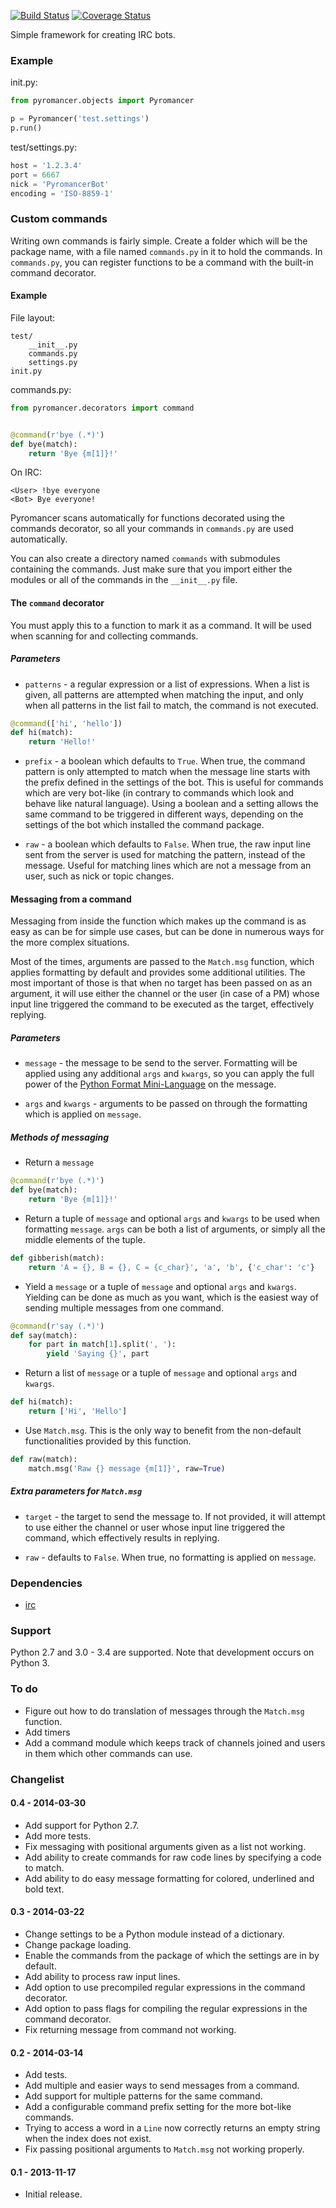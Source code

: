 [![Build Status](https://travis-ci.org/Gwildor/Pyromancer.svg)](https://travis-ci.org/Gwildor/Pyromancer) [![Coverage Status](https://coveralls.io/repos/Gwildor/Pyromancer/badge.png)](https://coveralls.io/r/Gwildor/Pyromancer)

Simple framework for creating IRC bots.

### Example

init.py:

```python
from pyromancer.objects import Pyromancer

p = Pyromancer('test.settings')
p.run()
```

test/settings.py:

```python
host = '1.2.3.4'
port = 6667
nick = 'PyromancerBot'
encoding = 'ISO-8859-1'
```

### Custom commands
Writing own commands is fairly simple. Create a folder which will be the package name, with a file named `commands.py` in it to hold the commands. In `commands.py`, you can register functions to be a command with the built-in command decorator.

#### Example

File layout:

```
test/
    __init__.py
    commands.py
    settings.py
init.py
```

commands.py:

```python
from pyromancer.decorators import command


@command(r'bye (.*)')
def bye(match):
    return 'Bye {m[1]}!'
```

On IRC:

```
<User> !bye everyone
<Bot> Bye everyone!
```

Pyromancer scans automatically for functions decorated using the commands decorator, so all your commands in `commands.py` are used automatically.

You can also create a directory named `commands` with submodules containing the commands. Just make sure that you import either the modules or all of the commands in the `__init__.py` file.

#### The `command` decorator

You must apply this to a function to mark it as a command. It will be used when scanning for and collecting commands.

##### Parameters

* `patterns` - a regular expression or a list of expressions. When a list is given, all patterns are attempted when matching the input, and only when all patterns in the list fail to match, the command is not executed.
```python
@command(['hi', 'hello'])
def hi(match):
    return 'Hello!'
```

* `prefix` - a boolean which defaults to `True`. When true, the command pattern is only attempted to match when the message line starts with the prefix defined in the settings of the bot. This is useful for commands which are very bot-like (in contrary to commands which look and behave like natural language). Using a boolean and a setting allows the same command to be triggered in different ways, depending on the settings of the bot which installed the command package.

* `raw` - a boolean which defaults to `False`. When true, the raw input line sent from the server is used for matching the pattern, instead of the message. Useful for matching lines which are not a message from an user, such as nick or topic changes.

#### Messaging from a command

Messaging from inside the function which makes up the command is as easy as can be for simple use cases, but can be done in numerous ways for the more complex situations.

Most of the times, arguments are passed to the `Match.msg` function, which applies formatting by default and provides some additional utilities. The most important of those is that when no target has been passed on as an argument, it will use either the channel or the user (in case of a PM) whose input line triggered the command to be executed as the target, effectively replying.

##### Parameters

* `message` - the message to be send to the server. Formatting will be applied using any additional `args` and `kwargs`, so you can apply the full power of the [Python Format Mini-Language](http://docs.python.org/3.3/library/string.html#format-string-syntax) on the message.

* `args` and `kwargs` - arguments to be passed on through the formatting which is applied on `message`.

##### Methods of messaging

* Return a `message`
```python
@command(r'bye (.*)')
def bye(match):
    return 'Bye {m[1]}!'
```

* Return a tuple of `message` and optional `args` and `kwargs` to be used when formatting `message`. `args` can be both a list of arguments, or simply all the middle elements of the tuple.
```python
def gibberish(match):
    return 'A = {}, B = {}, C = {c_char}', 'a', 'b', {'c_char': 'c'}
```

* Yield a `message` or a tuple of `message` and optional `args` and `kwargs`. Yielding can be done as much as you want, which is the easiest way of sending multiple messages from one command.
```python
@command(r'say (.*)')
def say(match):
    for part in match[1].split(', '):
        yield 'Saying {}', part
```

* Return a list of `message` or a tuple of `message` and optional `args` and `kwargs`.
```python
def hi(match):
    return ['Hi', 'Hello']
```

* Use `Match.msg`. This is the only way to benefit from the non-default functionalities provided by this function.
```python
def raw(match):
    match.msg('Raw {} message {m[1]}', raw=True)
```

##### Extra parameters for `Match.msg`

* `target` - the target to send the message to. If not provided, it will attempt to use either the channel or user whose input line triggered the command, which effectively results in replying.

* `raw` - defaults to `False`. When true, no formatting is applied on `message`.


### Dependencies

* [irc][1]


  [1]: https://pypi.python.org/pypi/irc
  
### Support

Python 2.7 and 3.0 - 3.4 are supported. Note that development occurs on Python 3.

### To do

* Figure out how to do translation of messages through the `Match.msg` function.
* Add timers
* Add a command module which keeps track of channels joined and users in them which other commands can use.

### Changelist

#### 0.4 - 2014-03-30

* Add support for Python 2.7.
* Add more tests.
* Fix messaging with positional arguments given as a list not working.
* Add ability to create commands for raw code lines by specifying a code to match.
* Add ability to do easy message formatting for colored, underlined and bold text.

#### 0.3 - 2014-03-22

* Change settings to be a Python module instead of a dictionary.
* Change package loading.
* Enable the commands from the package of which the settings are in by default.
* Add ability to process raw input lines.
* Add option to use precompiled regular expressions in the command decorator.
* Add option to pass flags for compiling the regular expressions in the command decorator.
* Fix returning message from command not working.

#### 0.2 - 2014-03-14

* Add tests.
* Add multiple and easier ways to send messages from a command.
* Add support for multiple patterns for the same command.
* Add a configurable command prefix setting for the more bot-like commands.
* Trying to access a word in a `Line` now correctly returns an empty string when the index does not exist.
* Fix passing positional arguments to `Match.msg` not working properly.

#### 0.1 - 2013-11-17

* Initial release.
